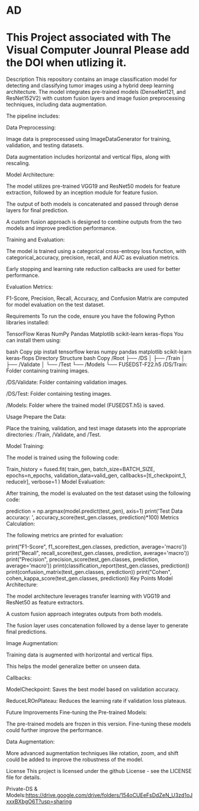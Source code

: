 # AD
# This Project associated with The Visual Computer Jounral Please add the DOI when utlizing it.  

Description
This repository contains an image classification model for detecting and classifying tumor images using a hybrid deep learning architecture. The model integrates pre-trained models (DenseNet121, and ResNet152V2) with custom fusion layers and image fusion preprocessing techniques, including data augmentation.

The pipeline includes:

Data Preprocessing:

Image data is preprocessed using ImageDataGenerator for training, validation, and testing datasets.

Data augmentation includes horizontal and vertical flips, along with rescaling.

Model Architecture:

The model utilizes pre-trained VGG19 and ResNet50 models for feature extraction, followed by an inception module for feature fusion.

The output of both models is concatenated and passed through dense layers for final prediction.

A custom fusion approach is designed to combine outputs from the two models and improve prediction performance.

Training and Evaluation:

The model is trained using a categorical cross-entropy loss function, with categorical_accuracy, precision, recall, and AUC as evaluation metrics.

Early stopping and learning rate reduction callbacks are used for better performance.

Evaluation Metrics:

F1-Score, Precision, Recall, Accuracy, and Confusion Matrix are computed for model evaluation on the test dataset.

Requirements
To run the code, ensure you have the following Python libraries installed:

TensorFlow
Keras
NumPy
Pandas
Matplotlib
scikit-learn
keras-flops
You can install them using:

bash
Copy
pip install tensorflow keras numpy pandas matplotlib scikit-learn keras-flops
Directory Structure
bash
Copy
/Root
├── /DS
│   ├── /Train
│   ├── /Validate
│   └── /Test
└── /Models
    └── FUSEDST-F22.h5
/DS/Train: Folder containing training images.

/DS/Validate: Folder containing validation images.

/DS/Test: Folder containing testing images.

/Models: Folder where the trained model (FUSEDST.h5) is saved.

Usage
Prepare the Data:

Place the training, validation, and test image datasets into the appropriate directories: /Train, /Validate, and /Test.

Model Training:

The model is trained using the following code:

Train_history = fused.fit(
    train_gen,
    batch_size=BATCH_SIZE,
    epochs=n_epochs,
    validation_data=valid_gen,
    callbacks=[tl_checkpoint_1, reducelr],
    verbose=1
)
Model Evaluation:

After training, the model is evaluated on the test dataset using the following code:

prediction = np.argmax(model.predict(test_gen), axis=1)
print('Test Data accuracy: ', accuracy_score(test_gen.classes, prediction)*100)
Metrics Calculation:

The following metrics are printed for evaluation:

print("F1-Score", f1_score(test_gen.classes, prediction, average='macro'))
print("Recall", recall_score(test_gen.classes, prediction, average='macro'))
print("Precision", precision_score(test_gen.classes, prediction, average='macro'))
print(classification_report(test_gen.classes, prediction))
print(confusion_matrix(test_gen.classes, prediction))
print("Cohen", cohen_kappa_score(test_gen.classes, prediction))
Key Points
Model Architecture:

The model architecture leverages transfer learning with VGG19 and ResNet50 as feature extractors.

A custom fusion approach integrates outputs from both models.

The fusion layer uses concatenation followed by a dense layer to generate final predictions.

Image Augmentation:

Training data is augmented with horizontal and vertical flips.

This helps the model generalize better on unseen data.

Callbacks:

ModelCheckpoint: Saves the best model based on validation accuracy.

ReduceLROnPlateau: Reduces the learning rate if validation loss plateaus.

Future Improvements
Fine-tuning the Pre-trained Models:

The pre-trained models are frozen in this version. Fine-tuning these models could further improve the performance.

Data Augmentation:

More advanced augmentation techniques like rotation, zoom, and shift could be added to improve the robustness of the model.

License
This project is licensed under the github License - see the LICENSE file for details.

Private-DS & Models:https://drive.google.com/drive/folders/154oCUEeFsDdZeN_U3zd1oJxxxBXbgO6T?usp=sharing
